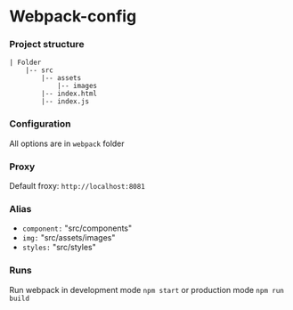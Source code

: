 # Webpack-config

### Project structure

    | Folder
        |-- src
            |-- assets
                |-- images
            |-- index.html
            |-- index.js



### Configuration

All options are in `webpack` folder

### Proxy

Default froxy: `http://localhost:8081`

### Alias

- `component:` "src/components"
- `img:` "src/assets/images"
- `styles:` "src/styles"

### Runs

Run webpack in development mode `npm start`
or production mode `npm run build`